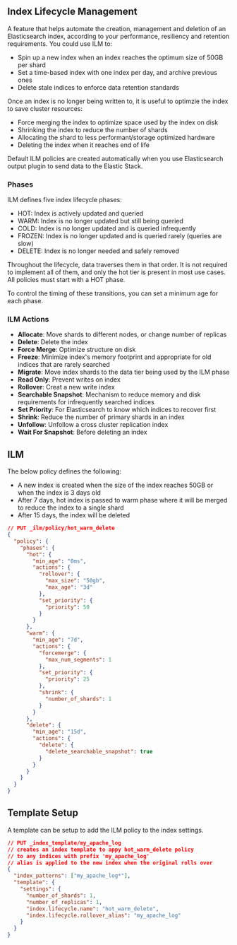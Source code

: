 ## Index Lifecycle Management

A feature that helps automate the creation, management and deletion of an Elasticsearch index, according to your performance, resiliency and retention requirements. You could use ILM to:

- Spin up a new index when an index reaches the optimum size of 50GB per shard
- Set a time-based index with one index per day, and archive previous ones
- Delete stale indices to enforce data retention standards

Once an index is no longer being written to, it is useful to optimzie the index to save cluster resources:

- Force merging the index to optimize space used by the index on disk
- Shrinking the index to reduce the number of shards
- Allocating the shard to less performant/storage optimized hardware
- Deleting the index when it reaches end of life

Default ILM policies are created automatically when you use Elasticsearch output plugin to send data to the Elastic Stack.

### Phases

ILM defines five index lifecycle phases:

- HOT: Index is actively updated and queried
- WARM: Index is no longer updated but still being queried
- COLD: Index is no longer updated and is queried infrequently
- FROZEN: Index is no longer updated and is queried rarely (queries are slow)
- DELETE: Index is no longer needed and safely removed

Throughout the lifecycle, data traverses them in that order. It is not required to implement all of them, and only the hot tier is present in most use cases. All policies must start with a HOT phase.

To control the timing of these transitions, you can set a minimum age for each phase.

### ILM Actions

- **Allocate**: Move shards to different nodes, or change number of replicas
- **Delete**: Delete the index
- **Force Merge**: Optimize structure on disk
- **Freeze**: Minimize index's memory footprint and appropriate for old indices that are rarely searched
- **Migrate**: Move index shards to the data tier being used by the ILM phase
- **Read Only**: Prevent writes on index
- **Rollover**: Creat a new write index
- **Searchable Snapshot**: Mechanism to reduce memory and disk requirements for infrequently searched indices
- **Set Priority**: For Elasticsearch to know which indices to recover first
- **Shrink**: Reduce the number of primary shards in an index
- **Unfollow**: Unfollow a cross cluster replication index
- **Wait For Snapshot**: Before deleting an index

## ILM

The below policy defines the following:

- A new index is created when the size of the index reaches 50GB or when the index is 3 days old
- After 7 days, hot index is passed to warm phase where it will be merged to reduce the index to a single shard
- After 15 days, the index will be deleted

```json
// PUT _ilm/policy/hot_warm_delete
{
  "policy": {
    "phases": {
      "hot": {
        "min_age": "0ms",
        "actions": {
          "rollover": {
            "max_size": "50gb",
            "max_age": "3d"
          },
          "set_priority": {
            "priority": 50
          }
        }
      },
      "warm": {
        "min_age": "7d",
        "actions": {
          "forcemerge": {
            "max_num_segments": 1
          },
          "set_priority": {
            "priority": 25
          },
          "shrink": {
            "number_of_shards": 1
          }
        }
      },
      "delete": {
        "min_age": "15d",
        "actions": {
          "delete": {
            "delete_searchable_snapshot": true
          }
        }
      }
    }
  }
}
```

## Template Setup

A template can be setup to add the ILM policy to the index settings.

```json
// PUT _index_template/my_apache_log
// creates an index template to appy hot_warm_delete policy
// to any indices with prefix 'my_apache_log'
// alias is applied to the new index when the original rolls over
{
  "index_patterns": ["my_apache_log*"],
  "template": {
    "settings": {
      "number_of_shards": 1,
      "number_of_replicas": 1,
      "index.lifecycle.name": "hot_warm_delete",
      "index.lifecycle.rollover_alias": "my_apache_log"
    }
  }
}
```

